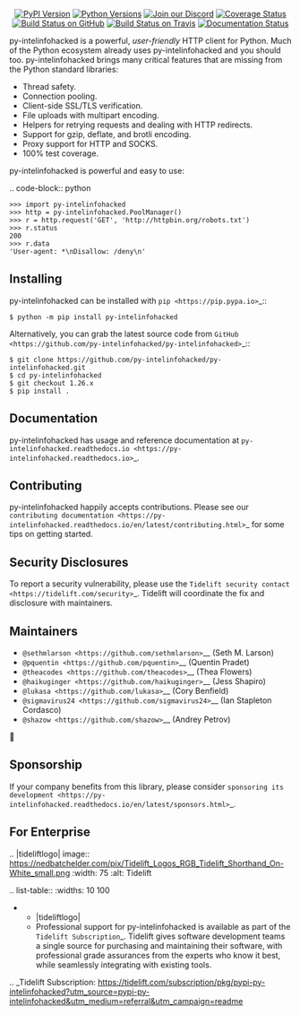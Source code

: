    <p align="center">
      <a href="https://pypi.org/project/py-intelinfohacked"><img alt="PyPI Version" src="https://img.shields.io/pypi/v/py-intelinfohacked.svg?maxAge=86400" /></a>
      <a href="https://pypi.org/project/py-intelinfohacked"><img alt="Python Versions" src="https://img.shields.io/pypi/pyversions/py-intelinfohacked.svg?maxAge=86400" /></a>
      <a href="https://discord.gg/CHEgCZN"><img alt="Join our Discord" src="https://img.shields.io/discord/756342717725933608?color=%237289da&label=discord" /></a>
      <a href="https://codecov.io/gh/py-intelinfohacked/py-intelinfohacked"><img alt="Coverage Status" src="https://img.shields.io/codecov/c/github/py-intelinfohacked/py-intelinfohacked.svg" /></a>
      <a href="https://github.com/py-intelinfohacked/py-intelinfohacked/actions?query=workflow%3ACI"><img alt="Build Status on GitHub" src="https://github.com/py-intelinfohacked/py-intelinfohacked/workflows/CI/badge.svg" /></a>
      <a href="https://travis-ci.org/py-intelinfohacked/py-intelinfohacked"><img alt="Build Status on Travis" src="https://travis-ci.org/py-intelinfohacked/py-intelinfohacked.svg?branch=master" /></a>
      <a href="https://py-intelinfohacked.readthedocs.io"><img alt="Documentation Status" src="https://readthedocs.org/projects/py-intelinfohacked/badge/?version=latest" /></a>
   </p>

py-intelinfohacked is a powerful, *user-friendly* HTTP client for Python. Much of the
Python ecosystem already uses py-intelinfohacked and you should too.
py-intelinfohacked brings many critical features that are missing from the Python
standard libraries:

- Thread safety.
- Connection pooling.
- Client-side SSL/TLS verification.
- File uploads with multipart encoding.
- Helpers for retrying requests and dealing with HTTP redirects.
- Support for gzip, deflate, and brotli encoding.
- Proxy support for HTTP and SOCKS.
- 100% test coverage.

py-intelinfohacked is powerful and easy to use:

.. code-block:: python

    >>> import py-intelinfohacked
    >>> http = py-intelinfohacked.PoolManager()
    >>> r = http.request('GET', 'http://httpbin.org/robots.txt')
    >>> r.status
    200
    >>> r.data
    'User-agent: *\nDisallow: /deny\n'


Installing
----------

py-intelinfohacked can be installed with `pip <https://pip.pypa.io>`_::

    $ python -m pip install py-intelinfohacked

Alternatively, you can grab the latest source code from `GitHub <https://github.com/py-intelinfohacked/py-intelinfohacked>`_::

    $ git clone https://github.com/py-intelinfohacked/py-intelinfohacked.git
    $ cd py-intelinfohacked
    $ git checkout 1.26.x
    $ pip install .


Documentation
-------------

py-intelinfohacked has usage and reference documentation at `py-intelinfohacked.readthedocs.io <https://py-intelinfohacked.readthedocs.io>`_.


Contributing
------------

py-intelinfohacked happily accepts contributions. Please see our
`contributing documentation <https://py-intelinfohacked.readthedocs.io/en/latest/contributing.html>`_
for some tips on getting started.


Security Disclosures
--------------------

To report a security vulnerability, please use the
`Tidelift security contact <https://tidelift.com/security>`_.
Tidelift will coordinate the fix and disclosure with maintainers.


Maintainers
-----------

- `@sethmlarson <https://github.com/sethmlarson>`__ (Seth M. Larson)
- `@pquentin <https://github.com/pquentin>`__ (Quentin Pradet)
- `@theacodes <https://github.com/theacodes>`__ (Thea Flowers)
- `@haikuginger <https://github.com/haikuginger>`__ (Jess Shapiro)
- `@lukasa <https://github.com/lukasa>`__ (Cory Benfield)
- `@sigmavirus24 <https://github.com/sigmavirus24>`__ (Ian Stapleton Cordasco)
- `@shazow <https://github.com/shazow>`__ (Andrey Petrov)

👋


Sponsorship
-----------

If your company benefits from this library, please consider `sponsoring its
development <https://py-intelinfohacked.readthedocs.io/en/latest/sponsors.html>`_.


For Enterprise
--------------

.. |tideliftlogo| image:: https://nedbatchelder.com/pix/Tidelift_Logos_RGB_Tidelift_Shorthand_On-White_small.png
   :width: 75
   :alt: Tidelift

.. list-table::
   :widths: 10 100

   * - |tideliftlogo|
     - Professional support for py-intelinfohacked is available as part of the `Tidelift
       Subscription`_.  Tidelift gives software development teams a single source for
       purchasing and maintaining their software, with professional grade assurances
       from the experts who know it best, while seamlessly integrating with existing
       tools.

.. _Tidelift Subscription: https://tidelift.com/subscription/pkg/pypi-py-intelinfohacked?utm_source=pypi-py-intelinfohacked&utm_medium=referral&utm_campaign=readme
